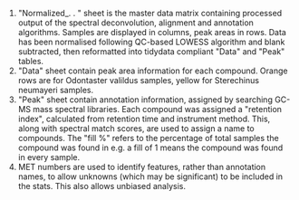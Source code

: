 1) "Normalized_. . " sheet is the master data matrix containing processed output of the spectral deconvolution, alignment and annotation algorithms. Samples are displayed in columns, peak areas in rows. Data has been normalised following QC-based LOWESS algorithm and blank subtracted, then reformatted into tidydata compliant "Data" and "Peak" tables.
2) "Data" sheet contain peak area information for each compound. Orange rows are for Odontaster valildus samples, yellow for Sterechinus neumayeri samples.
3) "Peak" sheet contain annotation information, assigned by searching GC-MS mass spectral libraries. Each compound was assigned a "retention index", calculated from retention time and instrument method. This, along with spectral match scores, are used to assign a name to compounds.  The "fill %" refers to the percentage of total samples the compound was found in e.g. a fill of 1 means the compound was found in every sample. 
4) MET numbers are used to identify features, rather than annotation names, to allow unknowns (which may be significant) to be included in the stats. This also allows unbiased	analysis. 
